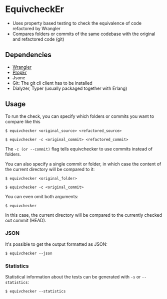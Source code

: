 # EquivcheckEr

- Uses property based testing to check the equivalence of code refactored by Wrangler
- Compares folders or commits of the same codebase with the original and refactored code (git)

## Dependencies

- [Wrangler](https://refactoringtools.github.io/docs/wrangler/)
- [PropEr](https://proper-testing.github.io/)
- Jsone
- Git: The git cli client has to be installed
- Dialyzer, Typer (usually packaged together with Erlang)

## Usage

To run the check, you can specify which folders or commits you want to compare like this

`$ equivchecker <original_source> <refactored_source>`

`$ equivchecker -c <original_commit> <refactored_commit>`

The `-c (or --commit)` flag tells equivchecker to use commits instead of folders.

You can also specify a single commit or folder, in which case the content of the current directory will be compared to it:

`$ equivchecker <original_folder>`

`$ equivchecker -c <original_commit>`

You can even omit both arguments:

`$ equivchecker`

In this case, the current directory will be compared to the currently checked out commit (HEAD).

### JSON

It's possible to get the output formatted as JSON:

`$ equivchecker --json`

### Statistics

Statistical information about the tests can be generated with `-s` or `--statistics`:

`$ equivchecker --statistics`
